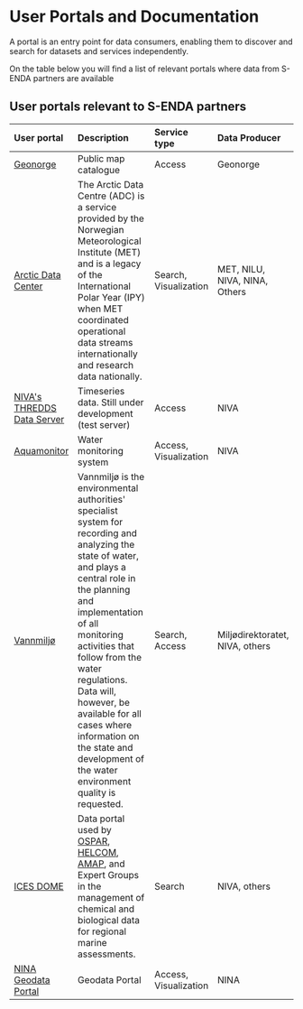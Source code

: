 # User Portals and Documentation


A portal is an entry point for data consumers, enabling them to discover and search for datasets and services independently.

On the table below you will find a list of relevant portals where data from S-ENDA partners are available

## User portals relevant to S-ENDA partners

|User portal|Description|Service type|Data Producer|
|:----|:----|:----|:----|
|[Geonorge](https://www.geonorge.no/)| Public map catalogue| Access | Geonorge
|[Arctic Data Center](https://adc.met.no/)|The Arctic Data Centre (ADC) is a service provided by the Norwegian Meteorological Institute (MET) and is a legacy of the International Polar Year (IPY) when MET coordinated operational data streams internationally and research data nationally.|Search, Visualization|MET, NILU, NIVA, NINA, Others|
|[NIVA's THREDDS Data Server](https://thredds.t.niva.no/thredds/info/serverInfo.html)|Timeseries data. Still under development (test server)|Access|NIVA|
|[Aquamonitor](https://aquamonitor.niva.no/portal/)| Water monitoring system| Access, Visualization| NIVA|
|[Vannmiljø](https://vannmiljo.miljodirektoratet.no/)|Vannmiljø is the environmental authorities' specialist system for recording and analyzing the state of water, and plays a central role in the planning and implementation of all monitoring activities that follow from the water regulations. Data will, however, be available for all cases where information on the state and development of the water environment quality is requested.|Search, Access| Miljødirektoratet, NIVA, others|
|[ICES DOME](https://dome.ices.dk/ohat/)| Data portal used by [OSPAR](https://www.ospar.org/), [HELCOM](https://helcom.fi/), [AMAP](https://www.amap.no/), and Expert Groups in the management of chemical and biological data for regional marine assessments.|Search|NIVA, others
|[NINA Geodata Portal](https://https://geodata.nina.no/)| Geodata Portal | Access, Visualization | NINA |
